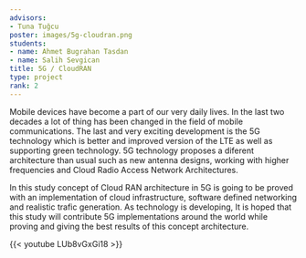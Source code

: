 ```yaml
---
advisors:
- Tuna Tuğcu
poster: images/5g-cloudran.png
students:
- name: Ahmet Bugrahan Tasdan
- name: Salih Sevgican
title: 5G / CloudRAN
type: project
rank: 2
---
```


Mobile devices have become a part of our very daily lives. In the last two decades a lot of thing has been changed in the field of mobile communications. The last and very exciting development is the 5G technology which is better and improved version of the LTE as well as supporting green technology. 5G technology proposes a diferent architecture than usual such as new antenna designs, working with higher frequencies and Cloud Radio Access Network Architectures.


In this study concept of Cloud RAN architecture in 5G is going to be proved with an implementation of cloud infrastructure, software defined networking and realistic trafic generation. As technology is developing, It is hoped that this study will contribute 5G implementations around the world while proving and giving the best results of this concept architecture.


{{< youtube LUb8vGxGi18 >}}